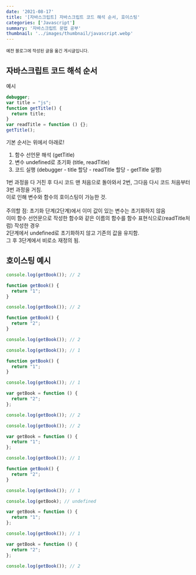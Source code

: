 ```yaml
---
date: '2021-08-17'
title: '[자바스크립트] 자바스크립트 코드 해석 순서, 호이스팅'
categories: ['Javascript']
summary: '자바스크립트 문법 공부'
thumbnail: '../images/thumbnail/javascript.webp'
---
```


<small>예전 블로그에 작성된 글을 옮긴 게시글입니다.</small>

## 자바스크립트 코드 해석 순서

예시


<div class="code-header">
	<span class="red btn"></span>
	<span class="yellow btn"></span>
	<span class="green btn"></span>
</div>

```js
debugger;
var title = "js";
function getTitle() {
  return title;
}
var readTitle = function () {};
getTitle();
```

기본 순서는 위에서 아래로!

1. 함수 선언문 해석 (getTitle)
2. 변수 undefined로 초기화 (title, readTitle)
3. 코드 실행 (debugger - title 할당 - readTitle 할당 - getTitle 실행)

1번 과정을 다 거친 후 다시 코드 맨 처음으로 돌아와서 2번, 그다음 다시 코드 처음부터 3번 과정을 거침.
<br> 이로 인해 변수와 함수의 호이스팅이 가능한 것.
<br>
<br> 주의할 점: 초기화 단계(2단계)에서 이미 값이 있는 변수는 초기화하지 않음
<br> 이미 함수 선언문으로 작성한 함수와 같은 이름의 함수를 함수 표현식으로(readTitle처럼) 작성한 경우
<br> 2단계에서 undefined로 초기화하지 않고 기존의 값을 유지함.
<br> 그 후 3단계에서 비로소 재정의 됨.

## 호이스팅 예시


<div class="code-header">
	<span class="red btn"></span>
	<span class="yellow btn"></span>
	<span class="green btn"></span>
</div>

```js
console.log(getBook()); // 2

function getBook() {
  return "1";
}

console.log(getBook()); // 2

function getBook() {
  return "2";
}

console.log(getBook()); // 2
```


<div class="code-header">
	<span class="red btn"></span>
	<span class="yellow btn"></span>
	<span class="green btn"></span>
</div>

```js
console.log(getBook()); // 1

function getBook() {
  return "1";
}

console.log(getBook()); // 1

var getBook = function () {
  return "2";
};

console.log(getBook()); // 2
```


<div class="code-header">
	<span class="red btn"></span>
	<span class="yellow btn"></span>
	<span class="green btn"></span>
</div>

```js
console.log(getBook()); // 2

var getBook = function () {
  return "1";
};

console.log(getBook()); // 1

function getBook() {
  return "2";
}

console.log(getBook()); // 1
```


<div class="code-header">
	<span class="red btn"></span>
	<span class="yellow btn"></span>
	<span class="green btn"></span>
</div>

```js
console.log(getBook); // undefined

var getBook = function () {
  return "1";
};

console.log(getBook()); // 1

var getBook = function () {
  return "2";
};

console.log(getBook()); // 2
```
